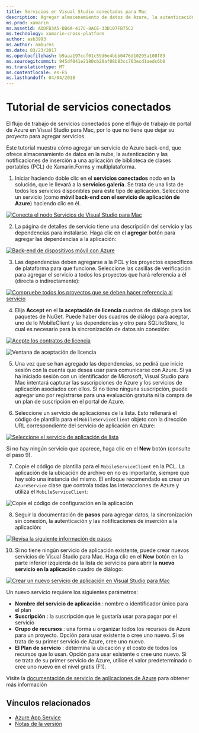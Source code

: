 ```yaml
---
title: Servicios en Visual Studio conectados para Mac
description: Agregar almacenamiento de datos de Azure, la autenticación y las notificaciones de inserción a aplicaciones móviles desde dentro de Visual Studio para Mac
ms.prod: xamarin
ms.assetid: ADDFB3A5-DB6A-417C-8ACE-33D107FB75C2
ms.technology: xamarin-cross-platform
author: asb3993
ms.author: amburns
ms.date: 03/23/2017
ms.openlocfilehash: b9aaa197ccf01c59d6e4bbb0476d10295a108f89
ms.sourcegitcommit: 945df041e2180cb20af08b83cc703ecd1aedc6b0
ms.translationtype: MT
ms.contentlocale: es-ES
ms.lasthandoff: 04/04/2018
---
```

# <a name="connected-services-walkthrough"></a>Tutorial de servicios conectados

El flujo de trabajo de servicios conectados pone el flujo de trabajo de portal de Azure en Visual Studio para Mac, por lo que no tiene que dejar su proyecto para agregar servicios.

Este tutorial muestra cómo agregar un servicio de Azure back-end, que ofrece almacenamiento de datos en la nube, la autenticación y las notificaciones de inserción a una aplicación de biblioteca de clases portables (PCL) de Xamarin.Forms y multiplataforma.


1.  Iniciar haciendo doble clic en el **servicios conectados** nodo en la solución, que le llevará a la **servicios galería**.
  Se trata de una lista de todos los servicios disponibles para este tipo de aplicación. Seleccione un servicio (como **móvil back-end con el servicio de aplicación de Azure**) haciendo clic en él.

  [![](connected-services-images/image001-sml.png "Conecta el nodo Servicios de Visual Studio para Mac")](connected-services-images/image001.png#lightbox)

2. La página de detalles de servicio tiene una descripción del servicio y las dependencias para instalarse.
  Haga clic en el **agregar** botón para agregar las dependencias a la aplicación:

  [![](connected-services-images/image002-sml.png "Back-end de dispositivos móvil con Azure")](connected-services-images/image002.png#lightbox)

3. Las dependencias deben agregarse a la PCL y los proyectos específicos de plataforma para que funcione.
  Seleccione las casillas de verificación para agregar el servicio a todos los proyectos que hará referencia a él (directa o indirectamente):

  [![](connected-services-images/image003-sml.png "Compruebe todos los proyectos que se deben hacer referencia al servicio")](connected-services-images/image003.png#lightbox)

4. Elija **Accept** en el **la aceptación de licencia** cuadros de diálogo para los paquetes de NuGet.
  Puede haber dos cuadros de diálogo para aceptar, uno de lo MobileClient y las dependencias y otro para SQLiteStore, lo cual es necesario para la sincronización de datos sin conexión:

  [![](connected-services-images/image004-sml.png "Acepte los contratos de licencia")](connected-services-images/image004.png#lightbox)

  ![](connected-services-images/image005.png "Ventana de aceptación de licencia")

5. Una vez que se han agregado las dependencias, se pedirá que inicie sesión con la cuenta que desea usar para comunicarse con Azure.
  Si ya ha iniciado sesión con un identificador de Microsoft, Visual Studio para Mac intentará capturar las suscripciones de Azure y los servicios de aplicación asociados con ellos. Si no tiene ninguna suscripción, puede agregar uno por registrarse para una evaluación gratuita ni la compra de un plan de suscripción en el portal de Azure.

6. Seleccione un servicio de aplicaciones de la lista. Esto rellenará el código de plantilla para el `MobileServiceClient` objeto con la dirección URL correspondiente del servicio de aplicación en Azure:

  [![](connected-services-images/image006-sml.png "Seleccione el servicio de aplicación de lista")](connected-services-images/image006.png#lightbox)

  Si no hay ningún servicio que aparece, haga clic en el **New** botón (consulte el paso 9).

7. Copie el código de plantilla para el `MobileServiceClient` en la PCL. La aplicación de la ubicación de archivo en no es importante, siempre que hay sólo una instancia del mismo.
  El enfoque recomendado es crear un `AzureService` clase que controla todas las interacciones de Azure y utiliza el `MobileServiceClient`:

  ![](connected-services-images/image007.png "Copie el código de configuración en la aplicación")

8. Seguir la documentación de **pasos** para agregar datos, la sincronización sin conexión, la autenticación y las notificaciones de inserción a la aplicación:

  [![](connected-services-images/image008-sml.png "Revisa la siguiente información de pasos")](connected-services-images/image008.png#lightbox)

10. Si no tiene ningún servicio de aplicación existente, puede crear nuevos servicios de Visual Studio para Mac.
  Haga clic en el **New** botón en la parte inferior izquierda de la lista de servicios para abrir la **nuevo servicio en la aplicación** cuadro de diálogo:

  [![](connected-services-images/image009-sml.png "Crear un nuevo servicio de aplicación en Visual Studio para Mac")](connected-services-images/image009.png#lightbox)

Un nuevo servicio requiere los siguientes parámetros:

-   **Nombre del servicio de aplicación** : nombre o identificador único para el plan
-   **Suscripción** : la suscripción que le gustaría usar para pagar por el servicio
-   **Grupo de recursos** : una forma u organizar todos los recursos de Azure para un proyecto. Opción para usar existente o cree uno nuevo. Si se trata de su primer servicio de Azure, cree uno nuevo.
-   **El Plan de servicio** : determina la ubicación y el costo de todos los recursos que lo usan. Opción para usar existente o cree uno nuevo. Si se trata de su primer servicio de Azure, utilice el valor predeterminado o cree uno nuevo en el nivel gratis (F1).

Visite la [documentación de servicio de aplicaciones de Azure](https://docs.microsoft.com/azure/app-service/) para obtener más información


## <a name="related-links"></a>Vínculos relacionados

- [Azure App Service](https://docs.microsoft.com/en-us/azure/app-service/)
- [Notas de la versión](https://developer.xamarin.com/releases/studio/xamarin.studio_6.2/xamarin.studio_6.2/#Connected_Services)
